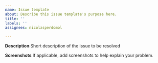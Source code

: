 ```yaml
---
name: Issue template
about: Describe this issue template's purpose here.
title: ''
labels: ''
assignees: nicolasperdomol

---
```


**Description**
Short description of the issue to be resolved

**Screenshots**
If applicable, add screenshots to help explain your problem.
